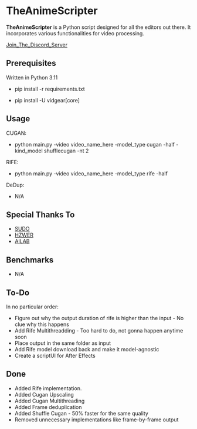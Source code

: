 # TheAnimeScripter

**TheAnimeScripter** is a Python script designed for all the editors out there. It incorporates various functionalities for video processing.

[Join_The_Discord_Server](https://discord.gg/bFA6xZxM5V)

## Prerequisites

Written in Python 3.11

- pip install -r requirements.txt

- pip install -U vidgear[core]

## Usage

CUGAN: 
- python main.py -video video_name_here -model_type cugan -half -kind_model shufflecugan -nt 2

RIFE:
- python main.py -video video_name_here -model_type rife -half

DeDup:
- N/A

## Special Thanks To

- [SUDO](https://github.com/styler00dollar/VSGAN-tensorrt-docker)
- [HZWER](https://github.com/hzwer/Practical-RIFE)
- [AILAB](https://github.com/bilibili/ailab/tree/main/Real-CUGAN)

## Benchmarks

- N/A

## To-Do

In no particular order:

- Figure out why the output duration of rife is higher than the input - No clue why this happens
- Add Rife Multithreadding - Too hard to do, not gonna happen anytime soon
- Place output in the same folder as input
- Add Rife model download back and make it model-agnostic
- Create a scriptUI for After Effects

## Done

- Added Rife implementation.
- Added Cugan Upscaling
- Added Cugan Multithreading
- Added Frame deduplication
- Added Shuffle Cugan - 50% faster for the same quality
- Removed unnecessary implementations like frame-by-frame output
